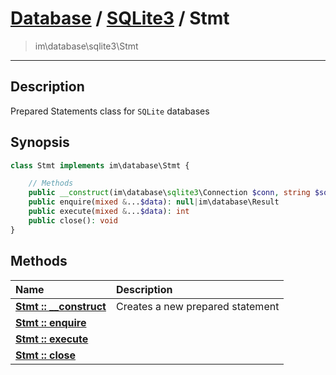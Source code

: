 # [Database](db.md) / [SQLite3](sqlite.md) / Stmt
 > im\database\sqlite3\Stmt
____

## Description
Prepared Statements class for `SQLite` databases

## Synopsis
```php
class Stmt implements im\database\Stmt {

    // Methods
    public __construct(im\database\sqlite3\Connection $conn, string $sql, bool $queryCount = FALSE)
    public enquire(mixed &...$data): null|im\database\Result
    public execute(mixed &...$data): int
    public close(): void
}
```

## Methods
| Name | Description |
| :--- | :---------- |
| [__Stmt&nbsp;::&nbsp;\_\_construct__](sqlite-Stmt-__construct.md) | Creates a new prepared statement |
| [__Stmt&nbsp;::&nbsp;enquire__](sqlite-Stmt-enquire.md) |  |
| [__Stmt&nbsp;::&nbsp;execute__](sqlite-Stmt-execute.md) |  |
| [__Stmt&nbsp;::&nbsp;close__](sqlite-Stmt-close.md) |  |
